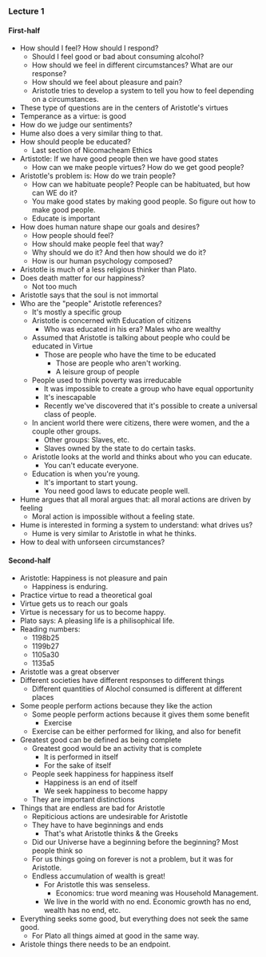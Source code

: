 ### Lecture 1

#### First-half

- How should I feel? How should I respond?
	- Should I feel good or bad about consuming alcohol?
	- How should we feel in different circumstances? What are our response?
	- How should we feel about pleasure and pain?
	- Aristotle tries to develop a system to tell you how to feel depending on a circumstances.
- These type of questions are in the centers of Aristotle's virtues
- Temperance as a virtue: is good
- How do we judge our sentiments?
- Hume also does a very similar thing to that.
- How should people be educated? 
	- Last section of Nicomacheam Ethics
- Artistotle: If we have good people then we have good states
	- How can we make people virtues? How do we get good people?
- Aristotle's problem is: How do we train people? 
	- How can we habituate people? People can be habituated, but how can WE do it?
	- You make good states by making good people. So figure out how to make good people.
	- Educate is important
- How does human nature shape our goals and desires?
	- How people should feel?
	- How should make people feel that way?
	- Why should we do it? And then how should we do it?
	- How is our human psychology composed?
- Aristotle is much of a less religious thinker than Plato. 
- Does death matter for our happiness? 
	- Not too much
- Aristotle says that the soul is not immortal
- Who are the "people" Aristotle references?
	- It's mostly a specific group
	- Aristotle is concerned with Education of citizens
		- Who was educated in his era? Males who are wealthy
	- Assumed that Aristotle is talking about people who could be educated in Virtue
		- Those are people who have the time to be educated
			- Those are people who aren't working. 
			- A leisure group of people
	- People used to think poverty was irreducable
		- It was impossible to create a group who have equal opportunity
		- It's inescapable
		- Recently we've discovered that it's possible to create a universal class of people.
	- In ancient world there were citizens, there were women, and the a couple other groups.
		- Other groups: Slaves, etc.
		- Slaves owned by the state to do certain tasks.
	- Aristotle looks at the world and thinks about who you can educate. 
		- You can't educate everyone.
	- Education is when you're young.
		- It's important to start young.
		- You need good laws to educate people well.
- Hume argues that all moral argues that: all moral actions are driven by feeling
	- Moral action is impossible without a feeling state. 
- Hume is interested in forming a system to understand: what drives us?
	- Hume is very similar to Aristotle in what he thinks.
- How to deal with unforseen circumstances?

#### Second-half

- Aristotle: Happiness is not pleasure and pain
	- Happiness is enduring.
- Practice virtue to read a theoretical goal
- Virtue gets us to reach our goals
- Virtue is necessary for us to become happy.
- Plato says: A pleasing life is a philisophical life.
- Reading numbers:
	- 1198b25
	- 1199b27
	- 1105a30
	- 1135a5
- Aristotle was a great observer
- Different societies have different responses to different things
	- Different quantities of Alochol consumed is different at different places
- Some people perform actions because they like the action
	- Some people perform actions because it gives them some benefit
		- Exercise
	- Exercise can be either performed for liking, and also for benefit
- Greatest good can be defined as being complete
	- Greatest good would be an activity that is complete
		- It is performed in itself
		- For the sake of itself
	- People seek happiness for happiness itself
		- Happiness is an end of itself
		- We seek happiness to become happy
	- They are important distinctions
- Things that are endless are bad for Aristotle
	- Repiticious actions are undesirable for Aristotle
	- They have to have beginnings and ends
		- That's what Aristotle thinks & the Greeks
	- Did our Universe have a beginning before the beginning? Most people think so
	- For us things going on forever is not a problem, but it was for Aristotle.
	- Endless accumulation of wealth is great! 
		- For Aristotle this was senseless. 
			- Economics: true word meaning was Household Management.
		- We live in the world with no end. Economic growth has no end, wealth has no end, etc.
- Everything seeks some good, but everything does not seek the same good.
	- For Plato all things aimed at good in the same way.
- Aristole things there needs to be an endpoint.